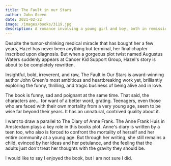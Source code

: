 ```yaml
---
title: The Fault in our Stars
author: John Green
date: 2021-02-22
image: /images/books/3119.jpg
description: A romance involving a young girl and boy, both in remission from cancer, told from the perspective of the girl Hazel
---
```


Despite the tumor-shrinking medical miracle that has bought her a few years, Hazel has never been anything but terminal, her final chapter inscribed upon diagnosis. But when a gorgeous plot twist named Augustus Waters suddenly appears at Cancer Kid Support Group, Hazel's story is about to be completely rewritten.

Insightful, bold, irreverent, and raw, The Fault in Our Stars is award-winning author John Green's most ambitious and heartbreaking work yet, brilliantly exploring the funny, thrilling, and tragic business of being alive and in love.

The book is funny, sad and poignant at the same time. That said, the characters are... for want of a better word, grating. Teenagers, even those who are faced with their own mortality from a very young age, seem to be wise far beyond their years. It has an unnatural, contrived quality about it.

I want to draw a parallel to The Diary of Anne Frank. The Anne Frank Huis in Amsterdam plays a key role in this books plot. Anne's diary is written by a teen too, who also is forced to confront the mortality of herself and her entire community at a young age. But through her writing, she still remains a child, evinced by her ideas and her petulance, and the feeling that the adults just don't treat her thoughts with the gravity they should be.

I would like to say I enjoyed the book, but I am not sure I did.
